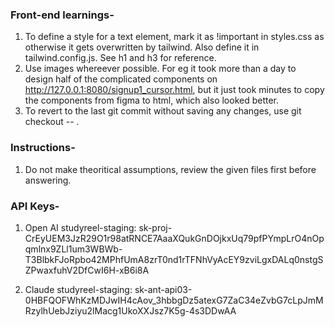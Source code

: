 ### Front-end learnings-
1. To define a style for a text element, mark it as !important in styles.css as otherwise it gets overwritten by tailwind. Also define it in tailwind.config.js. See h1 and h3 for reference.
2. Use images whereever possible. For eg it took more than a day to design half of the complicated components on http://127.0.0.1:8080/signup1_cursor.html, but it just took minutes to copy the components from figma to html, which also looked better.
3. To revert to the last git commit without saving any changes, use git checkout -- .

### Instructions-
1. Do not make theoritical assumptions, review the given files first before answering.

### API Keys-
1. Open AI studyreel-staging: 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

2. Claude studyreel-staging: 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
